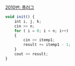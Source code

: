 [2010번: 플러그](https://www.acmicpc.net/problem/2010)

```jsx
void init() {
	int i, j, k;
	cin >> n;
	for ( i = 0; i < n; i++)
	{
		cin >> itemp1;
		result += itemp1 - 1;
	}
	cout << result;
}
```
